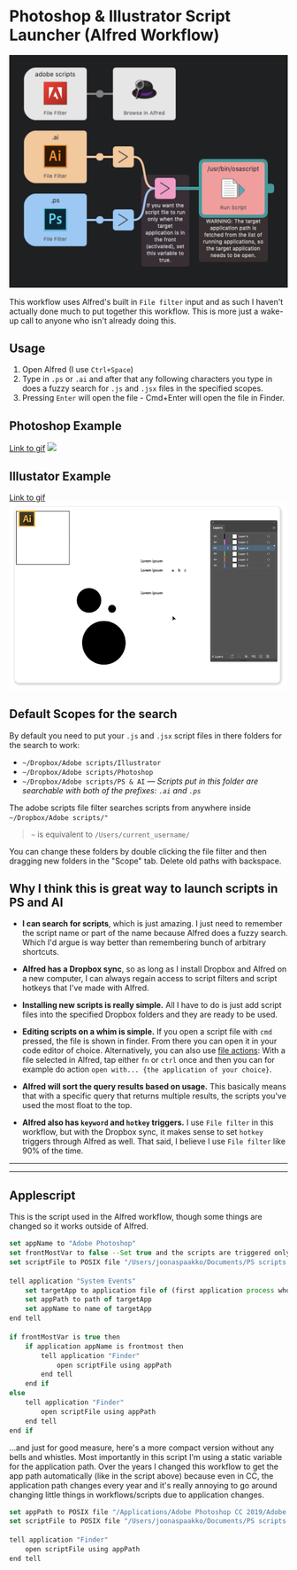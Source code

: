 # Photoshop & Illustrator Script Launcher (Alfred Workflow)

![](workflow.png)

This workflow uses Alfred's built in `File filter` input and as such I haven't actually done much to put together this workflow. This is more just a wake-up call to anyone who isn't already doing this. 

## Usage

1. Open Alfred (I use `Ctrl+Space`)
2. Type in `.ps` or `.ai` and after that any following characters you type in does a fuzzy search for `.js` and `.jsx` files in the specified scopes.
3. Pressing `Enter` will open the file
		- Cmd+Enter will open the file in Finder.

## Photoshop Example

[Link to gif](https://github.com/joonaspaakko/Photoshop-Illustrator-Script-Launcher-Using-Alfred/blob/master/photoshop-example-new.gif?raw=true)
![](https://github.com/joonaspaakko/Photoshop-Illustrator-Script-Launcher-Using-Alfred/blob/master/photoshop-example-new.gif)

## Illustator Example

[Link to gif](https://github.com/joonaspaakko/Photoshop-Illustrator-Script-Launcher-Using-Alfred/blob/master/illustrator-example-new.gif?raw=true)
![](https://github.com/joonaspaakko/Photoshop-Illustrator-Script-Launcher-Using-Alfred/blob/master/illustrator-example-new.gif)

## Default Scopes for the search

By default you need to put your `.js` and `.jsx` script files in there folders for the search to work:

- `~/Dropbox/Adobe scripts/Illustrator`
- `~/Dropbox/Adobe scripts/Photoshop`
- `~/Dropbox/Adobe scripts/PS & AI` — _Scripts put in this folder are searchable with both of the prefixes: `.ai` and `.ps`_

The adobe scripts file filter searches scripts from anywhere inside `~/Dropbox/Adobe scripts/"`

> `~` is equivalent to `/Users/current_username/`

You can change these folders by double clicking the file filter and then dragging new folders in the "Scope" tab. Delete old paths with backspace.


## Why I think this is great way to launch scripts in PS and AI

- **I can search for scripts**, which is just amazing. I just need to remember the script name or part of the name because Alfred does a fuzzy search. Which I'd argue is way better than remembering bunch of arbitrary shortcuts.

- **Alfred has a Dropbox sync**, so as long as I install Dropbox and Alfred on a new computer, I can always regain access to script filters and script hotkeys that I've made with Alfred.

- **Installing new scripts is really simple.** All I have to do is just add script files into the specified Dropbox folders and they are ready to be used.

- **Editing scripts on a whim is simple.** If you open a script file with `cmd` pressed, the file is shown in finder. From there you can open it in your code editor of choice. Alternatively, you can also use [file actions](file-action-example.gif): With a file selected in Alfred, tap either `fn` or `ctrl` once and then you can for example do action `open with... {the application of your choice}`.


- **Alfred will sort the query results based on usage.** This basically means that with a specific query that returns multiple results, the scripts you've used the most float to the top.

- **Alfred also has `keyword` and `hotkey` triggers.** I use `File filter` in this workflow, but with the Dropbox sync, it makes sense to set `hotkey` triggers through Alfred as well. That said, I believe I use `File filter` like 90% of the time.

____
____

## Applescript

This is the script used in the Alfred workflow, though some things are changed so it works outside of Alfred.

```js
set appName to "Adobe Photoshop"
set frontMostVar to false --Set true and the scripts are triggered only if the target app is active
set scriptFile to POSIX file "/Users/joonaspaakko/Documents/PS scripts.jsx"

tell application "System Events"
	set targetApp to application file of (first application process whose name contains appName)
	set appPath to path of targetApp
	set appName to name of targetApp
end tell

if frontMostVar is true then
	if application appName is frontmost then
		tell application "Finder"
			open scriptFile using appPath
		end tell
	end if
else
	tell application "Finder"
		open scriptFile using appPath
	end tell
end if
```

...and just for good measure, here's a more compact version without any bells and whistles. Most importantly in this script I'm using a static variable for the application path. Over the years I changed this workflow to get the app path automatically (like in the script above) because even in CC, the application path changes every year and it's really annoying to go around changing little things in workflows/scripts due to application changes.

```js
set appPath to POSIX file "/Applications/Adobe Photoshop CC 2019/Adobe Photoshop CC 2019.app"
set scriptFile to POSIX file "/Users/joonaspaakko/Documents/PS scripts.jsx"

tell application "Finder"
	open scriptFile using appPath
end tell
```
